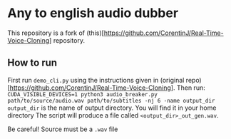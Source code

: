 # Any to english audio dubber
This repository is a fork of (this)[https://github.com/CorentinJ/Real-Time-Voice-Cloning] repository.

## How to run
First run `demo_cli.py` using the instructions given in (original repo)[https://github.com/CorentinJ/Real-Time-Voice-Cloning]. Then run:
`CUDA_VISIBLE_DEVICES=1 python3 audio_breaker.py path/to/source/audio.wav path/to/subtitles -nj 6 -name output_dir`
`output_dir` is the name of output directory. You will find it in your home directory The script will produce a file called `<output_dir>_out_gen.wav`.

Be careful! Source must be a `.wav` file